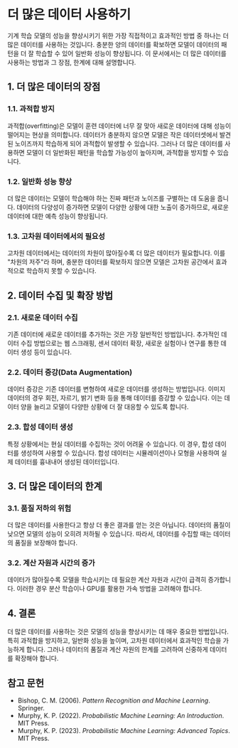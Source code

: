 # 더 많은 데이터 사용하기

기계 학습 모델의 성능을 향상시키기 위한 가장 직접적이고 효과적인 방법 중 하나는 더 많은 데이터를 사용하는 것입니다. 충분한 양의 데이터를 확보하면 모델이 데이터의 패턴을 더 잘 학습할 수 있어 일반화 성능이 향상됩니다. 이 문서에서는 더 많은 데이터를 사용하는 방법과 그 장점, 한계에 대해 설명합니다.

## 1. 더 많은 데이터의 장점

### 1.1. 과적합 방지
과적합(overfitting)은 모델이 훈련 데이터에 너무 잘 맞아 새로운 데이터에 대해 성능이 떨어지는 현상을 의미합니다. 데이터가 충분하지 않으면 모델은 작은 데이터셋에서 발견된 노이즈까지 학습하게 되어 과적합이 발생할 수 있습니다. 그러나 더 많은 데이터를 사용하면 모델이 더 일반화된 패턴을 학습할 가능성이 높아지며, 과적합을 방지할 수 있습니다.

### 1.2. 일반화 성능 향상
더 많은 데이터는 모델이 학습해야 하는 진짜 패턴과 노이즈를 구별하는 데 도움을 줍니다. 데이터의 다양성이 증가하면 모델이 다양한 상황에 대한 노출이 증가하므로, 새로운 데이터에 대한 예측 성능이 향상됩니다.

### 1.3. 고차원 데이터에서의 필요성
고차원 데이터에서는 데이터의 차원이 많아질수록 더 많은 데이터가 필요합니다. 이를 "차원의 저주"라 하며, 충분한 데이터를 확보하지 않으면 모델은 고차원 공간에서 효과적으로 학습하지 못할 수 있습니다.

## 2. 데이터 수집 및 확장 방법

### 2.1. 새로운 데이터 수집
기존 데이터에 새로운 데이터를 추가하는 것은 가장 일반적인 방법입니다. 추가적인 데이터 수집 방법으로는 웹 스크래핑, 센서 데이터 확장, 새로운 실험이나 연구를 통한 데이터 생성 등이 있습니다.

### 2.2. 데이터 증강(Data Augmentation)
데이터 증강은 기존 데이터를 변형하여 새로운 데이터를 생성하는 방법입니다. 이미지 데이터의 경우 회전, 자르기, 밝기 변화 등을 통해 데이터를 증강할 수 있습니다. 이는 데이터 양을 늘리고 모델이 다양한 상황에 더 잘 대응할 수 있도록 합니다.

### 2.3. 합성 데이터 생성
특정 상황에서는 현실 데이터를 수집하는 것이 어려울 수 있습니다. 이 경우, 합성 데이터를 생성하여 사용할 수 있습니다. 합성 데이터는 시뮬레이션이나 모형을 사용하여 실제 데이터를 흉내내어 생성된 데이터입니다.

## 3. 더 많은 데이터의 한계

### 3.1. 품질 저하의 위험
더 많은 데이터를 사용한다고 항상 더 좋은 결과를 얻는 것은 아닙니다. 데이터의 품질이 낮으면 모델의 성능이 오히려 저하될 수 있습니다. 따라서, 데이터를 수집할 때는 데이터의 품질을 보장해야 합니다.

### 3.2. 계산 자원과 시간의 증가
데이터가 많아질수록 모델을 학습시키는 데 필요한 계산 자원과 시간이 급격히 증가합니다. 이러한 경우 분산 학습이나 GPU를 활용한 가속 방법을 고려해야 합니다.

## 4. 결론

더 많은 데이터를 사용하는 것은 모델의 성능을 향상시키는 데 매우 중요한 방법입니다. 특히 과적합을 방지하고, 일반화 성능을 높이며, 고차원 데이터에서 효과적인 학습을 가능하게 합니다. 그러나 데이터의 품질과 계산 자원의 한계를 고려하여 신중하게 데이터를 확장해야 합니다.

## 참고 문헌

- Bishop, C. M. (2006). *Pattern Recognition and Machine Learning*. Springer.
- Murphy, K. P. (2022). *Probabilistic Machine Learning: An Introduction*. MIT Press.
- Murphy, K. P. (2023). *Probabilistic Machine Learning: Advanced Topics*. MIT Press.
